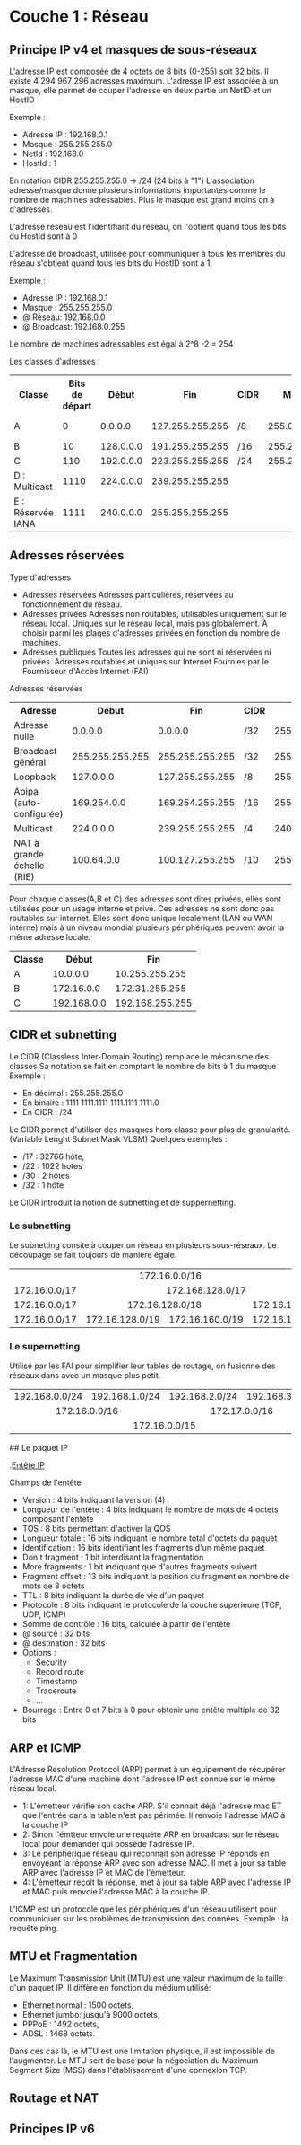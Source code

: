 # Couche 1 : Réseau
## Principe IP v4 et masques de sous-réseaux

L'adresse IP est composée de 4 octets de 8 bits (0-255) soit 32 bits. Il existe 4 294 967 296 adresses maximum. 
L'adresse IP est associée à un masque, elle permet de couper l'adresse en deux partie un NetID et un HostID

Exemple : 
- Adresse IP :   192.168.0.1
- Masque :       255.255.255.0
- NetId  :       192.168.0
- HostId :       1

En notation CIDR 255.255.255.0 -> /24 (24 bits à "1")
L'association adresse/masque donne plusieurs informations importantes comme le nombre de machines adressables. 
Plus le masque est grand moins on à d'adresses.

L'adresse réseau est l'identifiant du réseau, on l'obtient quand tous les bits du HostId sont à 0

L'adresse de broadcast, utilisée pour communiquer à tous les membres du réseau s'obtient quand tous les bits du HostID sont à 1.

Exemple :
- Adresse IP :   192.168.0.1
- Masque :       255.255.255.0
- @ Réseau:      192.168.0.0
- @ Broadcast:   192.168.0.255

Le nombre de machines adressables est égal à 2^8 -2 = 254 

Les classes d'adresses : 
<table>
  <tr>
    <th>Classe</th>
    <th>Bits de départ</th>
    <th>Début</th>
    <th>Fin</th>
    <th>CIDR</th>
    <th>Masque</th>
    <th>Machines</th>
  </tr>
  <tr>
    <td>A</td>
    <td>0</td>
    <td>0.0.0.0</td>
    <td>127.255.255.255</td>
    <td>/8</td>
    <td>255.0.0.0</td>
    <td>16 777 214</td>
  </tr>
  <tr>
    <td>B</td>
    <td>10</td>
    <td>128.0.0.0</td>
    <td>191.255.255.255</td>
    <td>/16</td>
    <td>255.255.0.0</td>
    <td>65534</td>
  </tr>
  <tr>
    <td>C</td>
    <td>110</td>
    <td>192.0.0.0</td>
    <td>223.255.255.255</td>
    <td>/24</td>
    <td>255.255.255.0</td>
    <td>254</td>
  </tr>
  <tr>
    <td>D : Multicast</td>
    <td>1110</td>
    <td>224.0.0.0</td>
    <td>239.255.255.255</td>
    <td></td>
    <td></td>
    <td></td>
  </tr>
  <tr>
    <td>E : Réservée IANA</td>
    <td>1111</td>
    <td>240.0.0.0</td>
    <td>255.255.255.255</td>
    <td></td>
    <td></td>
    <td></td>
  </tr>
</table>

## Adresses réservées

Type d'adresses
- Adresses réservées
Adresses particulières, réservées au fonctionnement du réseau.
- Adresses privées
Adresses non routables, utilisables uniquement sur le réseau local. Uniques sur le réseau local, mais pas globalement. À choisir parmi les plages d'adresses privées en fonction du nombre de machines.
- Adresses publiques
Toutes les adresses qui ne sont ni réservées ni privées. Adresses routables et uniques sur Internet Fournies par le Fournisseur d'Accès Internet (FAI)

Adresses réservées
<table>
  <tr>
    <th>Adresse</th>
    <th>Début</th>
    <th>Fin</th>
    <th>CIDR</th>
    <th>Masque</th>
  </tr>
  <tr>
    <td>Adresse nulle</td>
    <td>0.0.0.0</td>
    <td>0.0.0.0</td>
    <td>/32</td>
    <td>255.255.255.255</td>
  </tr>
  <tr>
    <td>Broadcast général</td>
    <td>255.255.255.255</td>
    <td>255.255.255.255</td>
    <td>/32</td>
    <td>255.255.255.255</td>
  </tr>
  <tr>
    <td>Loopback</td>
    <td>127.0.0.0</td>
    <td>127.255.255.255</td>
    <td>/8</td>
    <td>255.0.0.0</td>
  </tr>
  <tr>
    <td>Apipa (auto-configurée)</td>
    <td>169.254.0.0</td>
    <td>169.254.255.255</td>
    <td>/16</td>
    <td>255.255.0.0</td>
  </tr>
  <tr>
    <td>Multicast</td>
    <td>224.0.0.0</td>
    <td>239.255.255.255</td>
    <td>/4</td>
    <td>240.0.0.0</td>
  </tr>
  <tr>
    <td>NAT à grande échelle (RIE)</td>
    <td>100.64.0.0</td>
    <td>100.127.255.255</td>
    <td>/10</td>
    <td>255.192.0.0</td>
  </tr>
</table>

Pour chaque classes(A,B et C) des adresses sont dites privées, elles sont utilisées pour un usage interne et privé. Ces adresses ne sont donc pas routables sur internet.
Elles sont donc unique localement (LAN ou WAN interne) mais à un niveau mondial plusieurs périphériques peuvent avoir la même adresse locale.

<table>
  <tr>
    <th>Classe</th>
    <th>Début</th>
    <th>Fin</th>
  </tr>
  <tr>
    <td>A</td>
    <td>10.0.0.0</td>
    <td>10.255.255.255</td>
  </tr>
  <tr>
    <td>B</td>
    <td>172.16.0.0</td>
    <td>172.31.255.255</td>
  </tr>
  <tr>
    <td>C</td>
    <td>192.168.0.0</td>
    <td>192.168.255.255</td>
  </tr>
</table>

## CIDR et subnetting

Le CIDR (Classless Inter-Domain Routing) remplace le mécanisme des classes 
Sa notation se fait en comptant le nombre de bits à 1 du masque 
Exemple : 
- En décimal : 255.255.255.0
- En binaire : 1111 1111.1111 1111.1111 1111.0
- En CIDR    : /24

Le CIDR permet d'utiliser des masques hors classe pour plus de granularité. (Variable Lenght Subnet Mask VLSM)
Quelques exemples : 
- /17 : 32766 hôte,
- /22 : 1022 hotes
- /30 : 2 hôtes
- /32 : 1 hôte

Le CIDR introduit la notion de subnetting et de suppernetting.

### Le subnetting 

Le subnetting consite à couper un réseau en plusieurs sous-réseaux. Le découpage se fait toujours de manière égale.
<table style="width:100%;text-align:center;">
  <tr>
    <td colspan="8">172.16.0.0/16</td>
  </tr>
  <tr>
    <td colspan="4" style="width:50%">172.16.0.0/17</td>
    <td colspan="4" style="width:50%">172.168.128.0/17</td>
  </tr>
  <tr>
    <td colspan="4" style="width:50%">172.16.0.0/17</td>
    <td colspan="2">172.16.128.0/18</td>
    <td colspan="2">172.16.192.0/18</td>
  </tr>
  <tr>
    <td colspan="4" style="width:50%">172.16.0.0/17</td>
    <td colspan="1">172.16.128.0/19</td>
    <td colspan="1">172.16.160.0/19</td>
    <td colspan="2">172.16.192.0/18</td>
  </tr>  
</table>

### Le supernetting

Utilisé par les FAI pour simplifier leur tables de routage, on fusionne des réseaux dans avec un masque plus petit.
<table style="width:100%;text-align:center;"> 
<tr>
    <td>192.168.0.0/24</td>
    <td>192.168.1.0/24</td>
    <td>192.168.2.0/24</td>
    <td>192.168.3.0/24</td>
  </tr>
  <tr>
    <td colspan="2">172.16.0.0/16</td>
    <td colspan="2">172.17.0.0/16</td>
  </tr>
  <tr>
    <td colspan="4">172.16.0.0/15</td>
  </tr>
</table>
## Le paquet IP

.[Entête IP](../images/entete_ip.png)

Champs de l'entête
- Version : 4 bits indiquant la version (4)
- Longueur de l'entête : 4 bits indiquant le nombre de mots de 4 octets composant l'entête
- TOS : 8 bits permettant d'activer la QOS
- Longueur totale : 16 bits indiquant le nombre total d'octets du paquet
- Identification : 16 bits identifiant les fragments d'un même paquet
- Don't fragment : 1 bit interdisant la fragmentation
- More fragments : 1 bit indiquant que d'autres fragments suivent
- Fragment offset : 13 bits indiquant la position du fragment en nombre de mots de 8 octets
- TTL : 8 bits indiquant la durée de vie d'un paquet
- Protocole : 8 bits indiquant le protocole de la couche supérieure (TCP, UDP, ICMP)
- Somme de contrôle : 16 bits, calculée à partir de l'entête
- @ source : 32 bits
- @ destination : 32 bits
- Options :
  - Security
  - Record route
  - Timestamp
  - Traceroute
  - ...
- Bourrage : Entre 0 et 7 bits à 0 pour obtenir une entête multiple de 32 bits


## ARP et ICMP

L'Adresse Resolution Protocol (ARP) permet à un équipement de récupérer l'adresse MAC d'une machine dont l'adresse IP est connue sur le même réseau local.
- 1: L'émetteur vérifie son cache ARP. S'il connait déjà l'adresse mac ET que l'entrée dans la table n'est pas périmée. Il renvoie l'adresse MAC à la couche IP
- 2: Sinon l'émtteur envoie une requète ARP en broadcast sur le réseau local pour demander qui possède l'adresse IP.
- 3: Le périphérique réseau qui reconnait son adresse IP réponds en envoyeant la réponse ARP avec son adresse MAC. Il met à jour sa table ARP avec l'adresse IP et MAC de l'émetteur.
- 4: L'émetteur reçoit la réponse, met à jour sa table ARP avec l'adresse IP et MAC puis renvoie l'adresse MAC à la couche IP.

L'ICMP est un protocole que les périphériques d'un réseau utilisent pour communiquer sur les problèmes de transmission des données.
Exemple : la requête ping.

## MTU et Fragmentation

Le Maximum Transmission Unit (MTU) est une valeur maximum de la taille d'un paquet IP. Il diffère en fonction du médium utilisé:
  - Ethernet normal : 1500 octets,
  - Ethernet jumbo:   jusqu'à 9000 octets,
  - PPPoE :           1492 octets,
  - ADSL :            1468 octets.

Dans ces cas là, le MTU est une limitation physique, il est impossible de l'augmenter.
Le MTU sert de base pour la négociation du Maximum Segment Size (MSS) dans l'établissement d'une connexion TCP.


## Routage et NAT

## Principes IP v6
